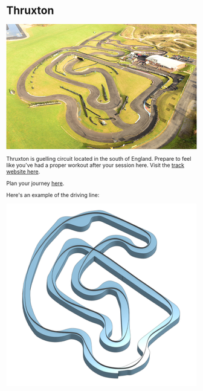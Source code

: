 # Thruxton

![Aerial View](images/Thruxton-AerialView.jpg)

Thruxton is guelling circuit located in the south of England. Prepare to feel like you've had a proper workout after your session here. Visit the [track website here](https://www.thruxtonkarting.co.uk/).

Plan your journey [here](https://www.google.co.uk/maps/place/Thruxton+Kart+Centre/@51.2032171,-1.6107885,388m/data=!3m1!1e3!4m9!1m2!2m1!1sThruxton+Karting!3m5!1s0x0:0x2d52474cad14edb2!8m2!3d51.203053!4d-1.609634!15sChBUaHJ1eHRvbiBLYXJ0aW5nWiQKEHRocnV4dG9uIGthcnRpbmciEHRocnV4dG9uIGthcnRpbmeSAQ1nb19rYXJ0X3RyYWNrmgEjQ2haRFNVaE5NRzluUzBWSlEwRm5TVU4zWDBsbFIxbFJFQUU).

Here's an example of the driving line:

![Driving Line](images/Thruxton-DrivingLine.png)